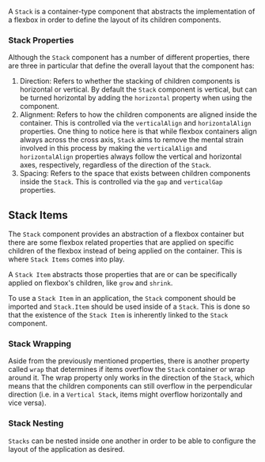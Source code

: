 A `Stack` is a container-type component that abstracts the implementation of a flexbox in order to define the layout of its children components.

### Stack Properties

Although the `Stack` component has a number of different properties, there are three in particular that define the overall layout that the component has:

1. Direction: Refers to whether the stacking of children components is horizontal or vertical. By default the `Stack` component is vertical, but can be turned horizontal by adding the `horizontal` property when using the component.
2. Alignment: Refers to how the children components are aligned inside the container. This is controlled via the `verticalAlign` and `horizontalAlign` properties. One thing to notice here is that while flexbox containers align always across the cross axis, `Stack` aims to remove the mental strain involved in this process by making the `verticalAlign` and `horizontalAlign` properties always follow the vertical and horizontal axes, respectively, regardless of the direction of the `Stack`.
3. Spacing: Refers to the space that exists between children components inside the `Stack`. This is controlled via the `gap` and `verticalGap` properties.

## Stack Items

The `Stack` component provides an abstraction of a flexbox container but there are some flexbox related properties that are applied on specific children of the flexbox instead of being applied on the container. This is where `Stack Items` comes into play.

A `Stack Item` abstracts those properties that are or can be specifically applied on flexbox's children, like `grow` and `shrink`.

To use a `Stack Item` in an application, the `Stack` component should be imported and `Stack.Item` should be used inside of a `Stack`. This is done so that the existence of the `Stack Item` is inherently linked to the `Stack` component.

### Stack Wrapping

Aside from the previously mentioned properties, there is another property called `wrap` that determines if items overflow the `Stack` container or wrap around it. The wrap property only works in the direction of the `Stack`, which means that the children components can still overflow in the perpendicular direction (i.e. in a `Vertical Stack`, items might overflow horizontally and vice versa).

### Stack Nesting

`Stacks` can be nested inside one another in order to be able to configure the layout of the application as desired.
